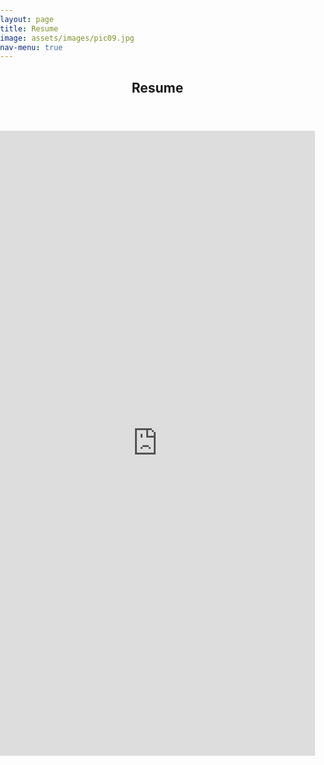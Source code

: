 ```yaml
---
layout: page
title: Resume
image: assets/images/pic09.jpg
nav-menu: true
---
```


<!-- Main -->
<div id="main" class="alt">

<!-- One -->
<section id="one">
	<div class="inner">
		<header class="major">
			<h1>Resume</h1>
		</header>

<!-- Content -->
<h2 id="content"></h2>
<body style="margin:0px;padding:0px">
    <iframe src="https://drive.google.com/file/d/1Vh2QNqIENToc4guRqYWUi_o1GDY9Lr2q/preview" frameborder="0" style="overflow:hidden;height:1000px;width:100%" height="1000px" width="100%"></iframe>
</body>


</div>
<div class="6u$ 12u$(medium)">

</div>
</section>

</div>
